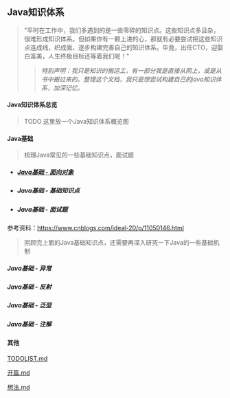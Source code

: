 ## Java知识体系
>"平时在工作中，我们多遇到的是一些零碎的知识点。这些知识点多且杂，很难形成知识体系。但如果你有一颗上进的心，那就有必要尝试把这些知识点连成线，织成面，逐步构建完善自己的知识体系。毕竟，出任CTO，迎娶白富美，人生终极目标还等着我们呢！"
>>*特别声明：我只是知识的搬运工，有一部分我是直接从网上，或是从书中搬过来的。整理这个文档，我只是想尝试构建自己的java知识体系，加深记忆。*

#### Java知识体系总览
>    TODO  这里放一个Java知识体系概览图
>

#### Java基础

> 梳理Java常见的一些基础知识点，面试题

- ##### [Java基础 - 面向对象](./面向对象.md)

- ##### Java基础 - 基础知识点

- ##### Java基础 - 面试题

参考资料：https://www.cnblogs.com/ideal-20/p/11050146.html

> 回顾完上面的Java基础知识点，还需要再深入研究一下Java的一些基础机制

##### Java基础 - 异常



##### Java基础 - 反射



##### Java基础 - 泛型



##### Java基础 - 注解











#### 其他

[TODOLIST.md](./TODOLIST.md)

[开篇.md](./开篇.md)

[想法.md](./想法.md)
